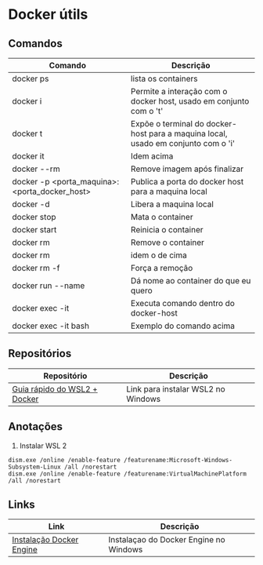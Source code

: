 # Docker útils

## Comandos

| Comando                                       | Descrição                                                                         |
| --------------------------------------------- | --------------------------------------------------------------------------------- |
| docker ps                                     | lista os containers                                                               |
| docker i                                      | Permite a interação com o docker host, usado em conjunto com o 't'                |
| docker t                                      | Expõe o terminal do docker-host para a maquina local, usado em conjunto com o 'i' |
| docker it                                     | Idem acima                                                                        |
| docker --rm                                   | Remove imagem após finalizar                                                      |
| docker -p <porta_maquina>:<porta_docker_host> | Publica a porta do docker host para a maquina local                               |
| docker -d                                     | Libera a maquina local                                                            |
| docker stop <container id>                    | Mata o container                                                                  |
| docker start <container id>                   | Reinicia o container                                                              |
| docker rm <container id>                      | Remove o container                                                                |
| docker rm <container name>                    | idem o de cima                                                                    |
| docker rm <container name> -f                 | Força a remoção                                                                   |
| docker run --name <nome> <imagem>             | Dá nome ao container do que eu quero                                              |
| docker exec -it <nome container> <comando>    | Executa comando dentro do docker-host                                             |
| docker exec -it <nome container> bash         | Exemplo do comando acima                                                          |

## Repositórios

| Repositório                                                                       | Descrição                          |
| --------------------------------------------------------------------------------- | ---------------------------------- |
| [Guia rápido do WSL2 + Docker](https://github.com/codeedu/wsl2-docker-quickstart) | Link para instalar WSL2 no Windows |

## Anotações

1. Instalar WSL 2

```
dism.exe /online /enable-feature /featurename:Microsoft-Windows-Subsystem-Linux /all /norestart
dism.exe /online /enable-feature /featurename:VirtualMachinePlatform /all /norestart
```

## Links

| Link                                                                    | Descrição                              |
| ----------------------------------------------------------------------- | -------------------------------------- |
| [Instalação Docker Engine](https://www.youtube.com/watch?v=wpdcGgRY5kk) | Instalaçao do Docker Engine no Windows |
